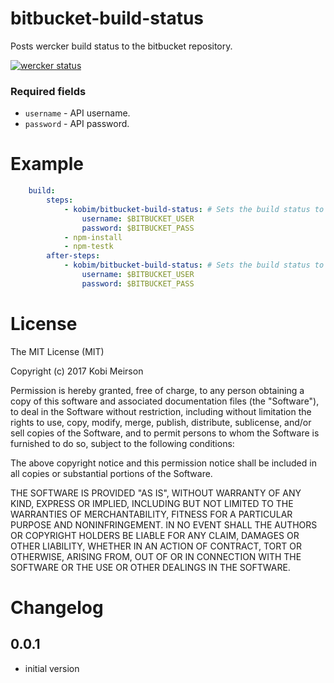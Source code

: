 # bitbucket-build-status

Posts wercker build status to the bitbucket repository.

[![wercker status](https://app.wercker.com/status/d3a53826349f440a8dd568ec421f1e7f/m "wercker status")](https://app.wercker.com/project/bykey/d3a53826349f440a8dd568ec421f1e7f)

### Required fields

* `username` - API username.
* `password` - API password.

# Example

```yaml
    build:
        steps:
            - kobim/bitbucket-build-status: # Sets the build status to INPROGRESS
                username: $BITBUCKET_USER
                password: $BITBUCKET_PASS
            - npm-install
            - npm-testk
        after-steps:
            - kobim/bitbucket-build-status: # Sets the build status to PASSED/FAILED
                username: $BITBUCKET_USER
                password: $BITBUCKET_PASS
```

# License

The MIT License (MIT)

Copyright (c) 2017 Kobi Meirson

Permission is hereby granted, free of charge, to any person obtaining a copy of
this software and associated documentation files (the "Software"), to deal in
the Software without restriction, including without limitation the rights to
use, copy, modify, merge, publish, distribute, sublicense, and/or sell copies of
the Software, and to permit persons to whom the Software is furnished to do so,
subject to the following conditions:

The above copyright notice and this permission notice shall be included in all
copies or substantial portions of the Software.

THE SOFTWARE IS PROVIDED "AS IS", WITHOUT WARRANTY OF ANY KIND, EXPRESS OR
IMPLIED, INCLUDING BUT NOT LIMITED TO THE WARRANTIES OF MERCHANTABILITY, FITNESS
FOR A PARTICULAR PURPOSE AND NONINFRINGEMENT. IN NO EVENT SHALL THE AUTHORS OR
COPYRIGHT HOLDERS BE LIABLE FOR ANY CLAIM, DAMAGES OR OTHER LIABILITY, WHETHER
IN AN ACTION OF CONTRACT, TORT OR OTHERWISE, ARISING FROM, OUT OF OR IN
CONNECTION WITH THE SOFTWARE OR THE USE OR OTHER DEALINGS IN THE SOFTWARE.

# Changelog

## 0.0.1
- initial version
